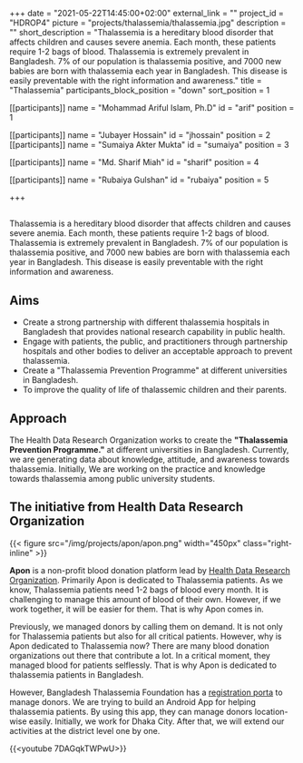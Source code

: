 +++
date = "2021-05-22T14:45:00+02:00"
external_link = ""
project_id = "HDROP4"
picture = "projects/thalassemia/thalassemia.jpg"
description = ""
short_description = "Thalassemia is a hereditary blood disorder that affects children and causes severe anemia. Each month, these patients require 1-2 bags of blood. Thalassemia is extremely prevalent in Bangladesh. 7% of our population is thalassemia positive, and 7000 new babies are born with thalassemia each year in Bangladesh. This disease is easily preventable with the right information and awareness."
title = "Thalassemia"
participants_block_position = "down"
sort_position = 1


[[participants]]
    name = "Mohammad Ariful Islam, Ph.D"
    id = "arif"
    position = 1

[[participants]]
    name = "Jubayer Hossain"
    id = "jhossain"
    position = 2
[[participants]]
    name = "Sumaiya Akter Mukta"
    id = "sumaiya"
    position = 3

[[participants]]
    name = "Md. Sharif Miah"
    id = "sharif"
    position = 4

[[participants]]
    name = "Rubaiya Gulshan"
    id = "rubaiya"
    position = 5

+++

<!-- <img src="/img/projects/thalassemia/thalassemia.png" width="1200px" height="500px"> -->

## 

Thalassemia is a hereditary blood disorder that affects children and causes severe anemia. Each month, these patients require 1-2 bags of blood. Thalassemia is extremely prevalent in Bangladesh. 7% of our population is thalassemia positive, and 7000 new babies are born with thalassemia each year in Bangladesh. This disease is easily preventable with the right information and awareness.


## Aims 

- Create a strong partnership with different thalassemia hospitals in Bangladesh that provides national research capability in public health.
- Engage with patients, the public, and practitioners through partnership hospitals and other bodies to deliver an acceptable approach to prevent thalassemia.  
- Create a "Thalassemia Prevention Programme" at different universities in Bangladesh. 
- To improve the quality of life of thalassemic children and their parents. 

## Approach 
The Health Data Research Organization works to create the **"Thalassemia Prevention Programme."** at different universities in Bangladesh. Currently, we are generating data about knowledge, attitude, and awareness towards thalassemia. Initially, We are working on the practice and knowledge towards thalassemia among public university students. 

## The initiative from Health Data Research Organization
{{< figure src="/img/projects/apon/apon.png" width="450px" class="right-inline" >}}

**Apon** is a non-profit blood donation platform lead by [Health Data Research Organization](https://hdrobd.org/). Primarily Apon is dedicated to Thalassemia patients. As we know, Thalassemia patients need 1-2 bags of blood every month. It is challenging to manage this amount of blood of their own. However, if we work together, it will be easier for them. That is why Apon comes in.

Previously, we managed donors by calling them on demand. It is not only for Thalassemia patients but also for all critical patients. However, why is Apon dedicated to Thalassemia now? There are many blood donation organizations out there that contribute a lot. In a critical moment, they managed blood for patients selflessly. That is why Apon is dedicated to thalassemia patients in Bangladesh.

However, Bangladesh Thalassemia Foundation has a [registration porta](https://www.thals.org/blood/register_donor#/) to manage donors. We are trying to build an Android App for helping thalassemia patients. By using this app, they can manage donors location-wise easily. Initially, we work for Dhaka City. After that, we will extend our activities at the district level one by one.

{{<youtube 7DAGqkTWPwU>}}
